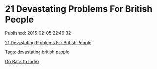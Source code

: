 
# 21 Devastating Problems For British People

Published: 2015-02-05 22:46:32

[21 Devastating Problems For British People](http://www.buzzfeed.com/alanwhite/by-jove-the-struggle-is-real)

Tags: [devastating](tag-devastating.md) [british](tag-british.md) [people](tag-people.md)

[Go Back to Index](index.md)
